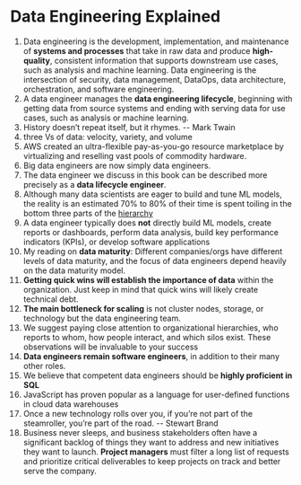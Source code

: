 # Data Engineering Explained

1. Data engineering is the development, implementation, and maintenance of **systems and processes** that take in raw data and produce **high-quality**, consistent information that supports downstream use cases, such as analysis and machine learning. Data engineering is the intersection of security, data management, DataOps, data architecture, orchestration, and software engineering.
2. A data engineer manages the **data engineering lifecycle**, beginning with getting data from source systems and ending with serving data for use cases, such as analysis or machine learning.
3. History doesn’t repeat itself, but it rhymes. -- Mark Twain
4. three Vs of data: velocity, variety, and volume
5. AWS created an ultra-flexible pay-as-you-go resource marketplace by virtualizing and reselling vast pools of commodity hardware.
6. Big data engineers are now simply data engineers.
7. The data engineer we discuss in this book can be described more precisely as a **data lifecycle engineer**.
8. Although many data scientists are eager to build and tune ML models, the reality is an estimated 70% to 80% of their time is spent toiling in the bottom three parts of the [hierarchy](https://hackernoon.com/the-ai-hierarchy-of-needs-18f111fcc007)
9. A data engineer typically does **not** directly build ML models, create reports or dashboards, perform data analysis, build key performance indicators (KPIs), or develop software applications
10. My reading on **data maturity**: Different companies/orgs have different levels of data maturity, and the focus of data engineers depend heavily on the data maturity model.
11. **Getting quick wins will establish the importance of data** within the organization. Just keep in mind that quick wins will likely create technical debt.
12. **The main bottleneck for scaling** is not cluster nodes, storage, or technology but the data engineering team.
13. We suggest paying close attention to organizational hierarchies, who reports to whom, how people interact, and which silos exist. These observations will be invaluable to your success
14. **Data engineers remain software engineers**, in addition to their many other roles.
15. We believe that competent data engineers should be **highly proficient in SQL**
16. JavaScript has proven popular as a language for user-defined functions in cloud data warehouses
17. Once a new technology rolls over you, if you’re not part of the steamroller, you’re part of the road. -- Stewart Brand
18. Business never sleeps, and business stakeholders often have a significant backlog of things they want to address and new initiatives they want to launch. **Project managers** must filter a long list of requests and prioritize critical deliverables to keep projects on track and better serve the company.